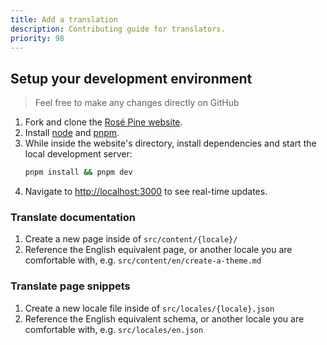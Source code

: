 ```yaml
---
title: Add a translation
description: Contributing guide for translators.
priority: 98
---
```


## Setup your development environment

> Feel free to make any changes directly on GitHub

1. Fork and clone the [Rosé Pine website](https://github.com/rose-pine/rose-pine-site).
2. Install [node](https://nodejs.org) and [pnpm](https://pnpm.io/installation).
3. While inside the website's directory, install dependencies and start the
   local development server:
   ```sh
   pnpm install && pnpm dev
   ```
4. Navigate to [http://localhost:3000](http://localhost:3000) to see real-time
   updates.

### Translate documentation

1. Create a new page inside of `src/content/{locale}/`
2. Reference the English equivalent page, or another locale you are
   comfortable with, e.g. `src/content/en/create-a-theme.md`

### Translate page snippets

1. Create a new locale file inside of `src/locales/{locale}.json`
2. Reference the English equivalent schema, or another locale you are
   comfortable with, e.g. `src/locales/en.json`
